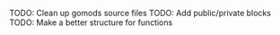 TODO: Clean up gomods source files
    TODO: Add public/private blocks
    TODO: Make a better structure for functions

